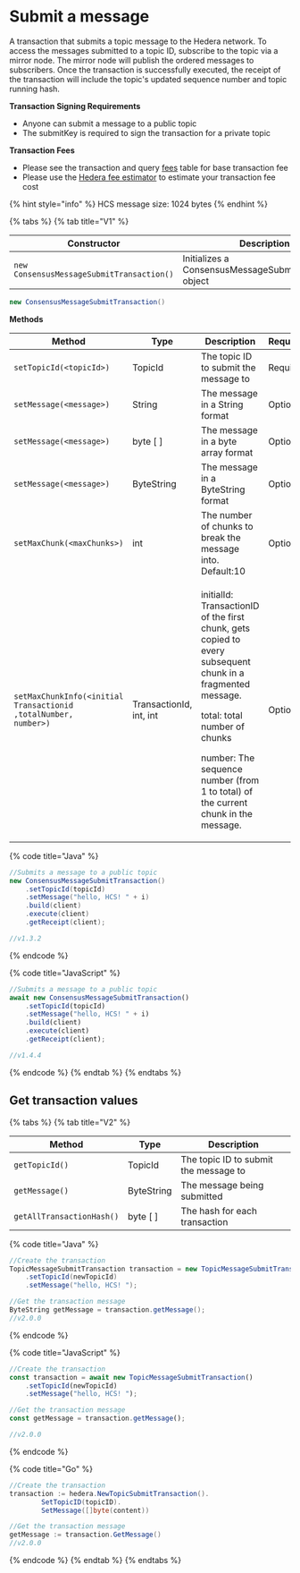 # Submit a message

A transaction that submits a topic message to the Hedera network. To access the messages submitted to a topic ID, subscribe to the topic via a mirror node. The mirror node will publish the ordered messages to subscribers. Once the transaction is successfully executed, the receipt of the transaction will include the topic's updated sequence number and topic running hash.

**Transaction Signing Requirements**

- Anyone can submit a message to a public topic
- The submitKey is required to sign the transaction for a private topic

**Transaction Fees**

- Please see the transaction and query [fees](../../../../networks/mainnet/fees/#transaction-and-query-fees) table for base transaction fee
- Please use the [Hedera fee estimator](https://hedera.com/fees) to estimate your transaction fee cost

{% hint style="info" %}
HCS message size: 1024 bytes
{% endhint %}

{% tabs %}
{% tab title="V1" %}

| Constructor                               | Description                                            |
| ----------------------------------------- | ------------------------------------------------------ |
| `new ConsensusMessageSubmitTransaction()` | Initializes a ConsensusMessageSubmitTransaction object |

```java
new ConsensusMessageSubmitTransaction()
```

**Methods**

| Method                                                                                                                 | Type                                                           | Description                                                                                                                                                                                                                                     | Requirement |
| ---------------------------------------------------------------------------------------------------------------------- | -------------------------------------------------------------- | ----------------------------------------------------------------------------------------------------------------------------------------------------------------------------------------------------------------------------------------------- | ----------- |
| `setTopicId(<topicId>)`                                                                                                | TopicId                                                        | The topic ID to submit the message to                                                                                                                                                                                                           | Required    |
| `setMessage(<message>)`                                                                                                | String                                                         | The message in a String format                                                                                                                                                                                                                  | Optional    |
| `setMessage(<message>)`                                                                                                | byte \[ ] | The message in a byte array format                                                                                                                                                                                                              | Optional    |
| `setMessage(<message>)`                                                                                                | ByteString                                                     | The message in a ByteString format                                                                                                                                                                                                              | Optional    |
| `setMaxChunk(<maxChunks>)`                                                                                             | int                                                            | The number of chunks to break the message into. Default:10                                                                                                                                                      | Optional    |
| <p><code>setMaxChunkInfo(&#x3C;initial</code><br><code>Transactionid</code><br><code>,totalNumber, number>)</code></p> | TransactionId, int, int                                        | <p>initialId: TransactionID of the first chunk, gets copied to every subsequent chunk in a fragmented message.</p><p>total: total number of chunks</p><p>number: The sequence number (from 1 to total) of the current chunk in the message.</p> | Optional    |

{% code title="Java" %}

```java
//Submits a message to a public topic 
new ConsensusMessageSubmitTransaction()
    .setTopicId(topicId)
    .setMessage("hello, HCS! " + i)
    .build(client)
    .execute(client)
    .getReceipt(client);

//v1.3.2
```

{% endcode %}

{% code title="JavaScript" %}

```javascript
//Submits a message to a public topic 
await new ConsensusMessageSubmitTransaction()
    .setTopicId(topicId)
    .setMessage("hello, HCS! " + i)
    .build(client)
    .execute(client)
    .getReceipt(client);

//v1.4.4
```

{% endcode %}
{% endtab %}
{% endtabs %}

## Get transaction values

{% tabs %}
{% tab title="V2" %}

| Method                    | Type                                                           | Description                           |
| ------------------------- | -------------------------------------------------------------- | ------------------------------------- |
| `getTopicId()`            | TopicId                                                        | The topic ID to submit the message to |
| `getMessage()`            | ByteString                                                     | The message being submitted           |
| `getAllTransactionHash()` | byte \[ ] | The hash for each transaction         |

{% code title="Java" %}

```java
//Create the transaction
TopicMessageSubmitTransaction transaction = new TopicMessageSubmitTransaction()
    .setTopicId(newTopicId)
    .setMessage("hello, HCS! ");

//Get the transaction message
ByteString getMessage = transaction.getMessage();
//v2.0.0
```

{% endcode %}

{% code title="JavaScript" %}

```javascript
//Create the transaction
const transaction = await new TopicMessageSubmitTransaction()
    .setTopicId(newTopicId)
    .setMessage("hello, HCS! ");

//Get the transaction message
const getMessage = transaction.getMessage();

//v2.0.0
```

{% endcode %}

{% code title="Go" %}

```java
//Create the transaction
transaction := hedera.NewTopicSubmitTransaction().
        SetTopicID(topicID).
        SetMessage([]byte(content))

//Get the transaction message
getMessage := transaction.GetMessage()
//v2.0.0
```

{% endcode %}
{% endtab %}
{% endtabs %}
